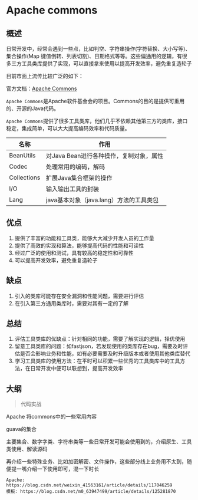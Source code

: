 # Apache commons

## 概述

日常开发中，经常会遇到一些点，比如判空、字符串操作(字符替换、大小写等)、集合操作(Map 键值倒转、列表切割)、日期格式等等。这些偏通用的逻辑，有很多三方工具类库提供了实现，可以直接拿来使用以提高开发效率，避免重复造轮子

目前市面上流传比较广泛的如下：

官方文档：[Apache Commons](https://commons.apache.org/)

`Apache Commons`是Apache软件基金会的项目。Commons的目的是提供可重用的、开源的Java代码。

`Apache Commons`提供了很多工具类库，他们几乎不依赖其他第三方的类库，接口稳定，集成简单，可以大大提高编码效率和代码质量。

| 名称        | 作用                                    |
| ----------- | --------------------------------------- |
| BeanUtils   | 对Java Bean进行各种操作，复制对象，属性 |
| Codec       | 处理常用的编码，解码                    |
| Collections | 扩展Java集合框架的操作                  |
| I/O         | 输入输出工具的封装                      |
| Lang        | java基本对象（java.lang）方法的工具类包 |

## 优点

1. 提供了丰富的功能和工具类，能够大大减少开发人员的工作量
2. 提供了高效的实现和算法，能够提高代码的性能和可读性
3. 经过广泛的使用和测试，具有较高的稳定性和可靠性
4. 可以提高开发效率，避免重复造轮子

## 缺点

1. 引入的类库可能存在安全漏洞和性能问题，需要进行评估
2. 在引入第三方通用类库时，需要对其有一定的了解



## 总结

1. 评估工具类库的优缺点：针对相同的功能，需要了解实现的逻辑，择优使用
2. 留意工具类库的问题：如fastjson，若发现使用的类库存在bug，需要及时评估是否会影响业务和性能，如有必要需要及时升级版本或者使用其他类库替代
3. 学习工具类库的使用方法：在平时可以积累一些优秀的工具类库中的工具方法，在日常开发中便可以联想到，提高开发效率

## 大纲

> 代码实战

Apache 将commons中的一些常用内容

guava的集合

主要集合、数字字类、字符串类等一些日常开发可能会使用到的，介绍原生、工具类使用、解读源码

再介绍一些特殊业务、比如加密解密、文件操作，这些部分线上业务用不太到，随便提一嘴介绍一下使用即可，混一下时长



```
Apache: https://blog.csdn.net/weixin_41563161/article/details/117046259
模板: https://blog.csdn.net/m0_63947499/article/details/125281870
```

